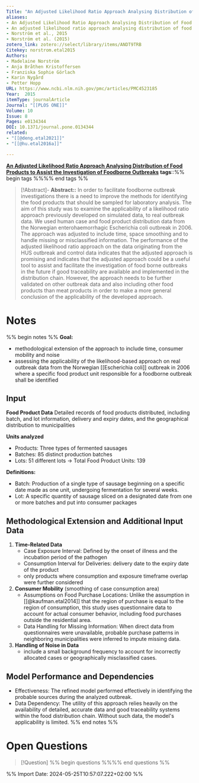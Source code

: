 ```yaml
---
Title: "An Adjusted Likelihood Ratio Approach Analysing Distribution of Food Products to Assist the Investigation of Foodborne Outbreaks"
aliases: 
- An Adjusted Likelihood Ratio Approach Analysing Distribution of Food Products to Assist the Investigation of Foodborne Outbreaks
- An adjusted likelihood ratio approach analysing distribution of food products to assist the investigation of foodborne outbreaks
- Norström et al., 2015
- Norström et al. (2015)
zotero_link: zotero://select/library/items/ANDT9TRB
Citekey: norstrom.etal2015
Authors:
- Madelaine Norström
- Anja Bråthen Kristoffersen
- Franziska Sophie Görlach
- Karin Nygård
- Petter Hopp
URL: https://www.ncbi.nlm.nih.gov/pmc/articles/PMC4523185
Year:  2015
itemType: journalArticle
Journal: "[[PLOS ONE]]"
Volume: 10
Issue: 8 
Pages: e0134344
DOI: 10.1371/journal.pone.0134344
related: 
- "[[@deng.etal2021]]"
- "[[@hu.etal2016a]]"

---
```

**[An Adjusted Likelihood Ratio Approach Analysing Distribution of Food Products to Assist the Investigation of Foodborne Outbreaks](zotero://select/library/items/VTUI7J88)**
**tags**::%% begin tags %%%% end tags %%

> [!Abstract]- 
**Abstract::** In order to facilitate foodborne outbreak investigations there is a need to improve the methods for identifying the food products that should be sampled for laboratory analysis. The aim of this study was to examine the applicability of a likelihood ratio approach previously developed on simulated data, to real outbreak data. We used human case and food product distribution data from the Norwegian enterohaemorrhagic Escherichia coli outbreak in 2006. The approach was adjusted to include time, space smoothing and to handle missing or misclassified information. The performance of the adjusted likelihood ratio approach on the data originating from the HUS outbreak and control data indicates that the adjusted approach is promising and indicates that the adjusted approach could be a useful tool to assist and facilitate the investigation of food borne outbreaks in the future if good traceability are available and implemented in the distribution chain. However, the approach needs to be further validated on other outbreak data and also including other food products than meat products in order to make a more general conclusion of the applicability of the developed approach.

# Notes
%% begin notes %%
**Goal:** 
- methodological extension of the approach to include time, consumer mobility and noise
- assessing the applicability of the likelihood-based approach on real outbreak data from the Norwegian [[Escherichia coli]] outbreak in 2006 where a specific food product unit responsible for a foodborne outbreak shall be identified
## Input
**Food Product Data**
Detailed records of food products distributed, including batch, and lot information, delivery and expiry dates, and the geographical distribution to municipalities

**Units analyzed**
- Products: Three types of fermented sausages
- Batches: 85 distinct production batches
- Lots: 51 different lots
-> Total Food Product Units: 139

**Definitions:**
- Batch: Production of a single type of sausage beginning on a specific date made as one unit, undergoing fermentation for several weeks.
- Lot: A specific quantity of sausage sliced on a designated date from one or more batches and put into consumer packages

## Methodological Extension and Additional Input Data
1. **Time-Related Data**
	- Case Exposure Interval: Defined by the onset of illness and the incubation period of the pathogen
	- Consumption Interval for Deliveries:  delivery date to the expiry date of the product
	- only products where consumption and exposure timeframe overlap were further considered
1. **Consumer Mobility** (smoothing of case consumption area)
	- Assumptions on Food Purchase Locations: Unlike the assumption in [[@kaufman.etal2014]] that the region of purchase is equal to the region of consumption, this study uses questionnaire data to account for actual consumer behavior, including food purchases outside the residential area.
	- Data Handling for Missing Information: When direct data from questionnaires were unavailable, probable purchase patterns in neighboring municipalities were inferred to impute missing data.
2. **Handling of Noise in Data**
	- include a small background frequency to account for incorrectly allocated cases or geographically misclassified cases. 
## Model Performance and Dependencies
- Effectiveness: The refined model performed effectively in identifying the probable sources during the analyzed outbreak.
- Data Dependency: The utility of this approach relies heavily on the availability of detailed, accurate data and good traceability systems within the food distribution chain. Without such data, the model's applicability is limited.
%% end notes %%

# Open Questions
> [!Question] %% begin questions %%%% end questions %%
>

%% Import Date: 2024-05-25T10:57:07.222+02:00 %%
